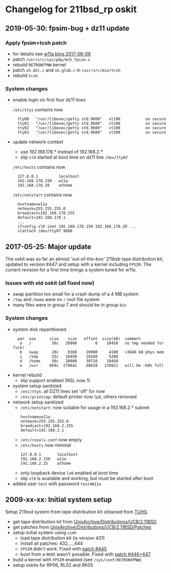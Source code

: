 # Changelog for 211bsd_rp oskit

## 2019-05-30: fpsim-bug + dz11 update

### Apply fpsim+tcsh patch
- for details see [w11a blog 2017-06-06](https://wfjm.github.io/blogs/211bsd/2017-06-06-kernel-panic-here-doc-tcsh.html)
- patch `/usr/src/sys/pdp/mch_fpsim.s`
- rebuild `RETRONFPNW` kernel
- patch `sh.dol.c` and `sh.glob.c` in `/usr/src/bin/tcsh`
- rebuild `tcsh`

### System changes
- enable login on first four dz11 lines

  `/etc/ttys` contains now
  ```
    tty00   "/usr/libexec/getty std.9600"   vt100           on secure
    tty01   "/usr/libexec/getty std.9600"   vt100           on secure
    tty02   "/usr/libexec/getty std.9600"   vt100           on secure
    tty03   "/usr/libexec/getty std.9600"   vt100           on secure
  ```
- update network context
  - use 192.168.178.* instead of 192.168.2.*
  - slip `sl0` started at boot time on dz11 line `/dev/tty07`

  `/etc/hosts` contains now
  ```
    127.0.0.1         localhost
    192.168.178.150   w11a
    192.168.178.20    athome
  ```
  `/etc/netstart` contains now
  ```
    hostname=w11a
    netmask=255.255.255.0
    broadcast=192.168.178.255
    default=192.168.178.1
    ...
    ifconfig sl0 inet 192.168.178.150 192.168.178.20 ...
    slattach /dev/tty07 9600
  ```

## 2017-05-25: Major update
The oskit was so far an almost 'out-of-the-box' 211bsb tape distribution kit,
updated to version #447 and setup with a kernel including `FPSIM`.
The current revision for a first time brings a system tuned for w11a.

### Issues with old oskit (all fixed now)
- swap partition too small for a crash dump of a 4 MB system
- `/tmp` and `/home` were on `/` root file system
- many files were in group 7 and should be in group `bin`
### System changes
- system disk repartitioned
  ```
    par  use      size    size   offset  size(kB)  comment
     a   /         50c   20900        0    10450   no tmp needed for fsck!
     b   swap      20c    8360    20900     4180   >3840 kB phys mem
     c   /tmp      25c   10450    29260     5200
     d   /home     50c   20900    39710    10450
     e   /usr     669c  279642    60610   139821   will be ~68% full
  ```
- kernel rebuild
  - slip support enabled (NSL now 1)
- system setup sanitized
  - `/etc/ttys`: all DZ11 lines set 'off' for now
  - `/etc/printcap`: default printer now `lp0`, others removed
- network setup sanitized
  - `/etc/netstart`: now suitable for usage in a 192.168.2.* subnet
    ```
    hostname=w11a
    netmask=255.255.255.0
    broadcast=192.168.2.255
    default=192.168.2.1
    ```
  - `/etc/resolv.conf` now empty
  - `/etc/hosts` now minimal
    ```
    127.0.0.1       localhost
    192.168.2.150   w11a
    192.168.2.25    athome
    ```
  - only loopback device `lo0` enabled at boot time
  - slip `sl0` is available and working, but must be started after boot
- added user `test` with password `test4W11a`

## 2009-xx-xx: Initial system setup
Setup 211bsd system from tape distribution kit obtained from
[TUHS](https://www.tuhs.org/).
- get tape distribution kit from [UnixArchive/Distributions/UCB/2.11BSD](https://www.tuhs.org/Archive/Distributions/UCB/2.11BSD/)
- get patches from [UnixArchive/Distributions/UCB/2.11BSD/Patches](https://www.tuhs.org/Archive/Distributions/UCB/2.11BSD/Patches/)
- setup initial system using `simh`
  - load tape distribution kit (is version 431)
  - install all patches: 432,...,444
  - `FPSIM` didn't work. Fixed with [patch #445](https://wfjm.github.io/blogs/211bsd/2007-01-03-patch-445.html).
  - boot from a `RK05` wasn't possible. Fixed with [patch #446+447](https://wfjm.github.io/blogs/211bsd/2009-01-04-patch-446+447.html).
- build a kernel with `FPSIM` enabled (see `/sys/conf/RETRONFPNW`)
- setup oskits for RP06, RL02 and RK05
